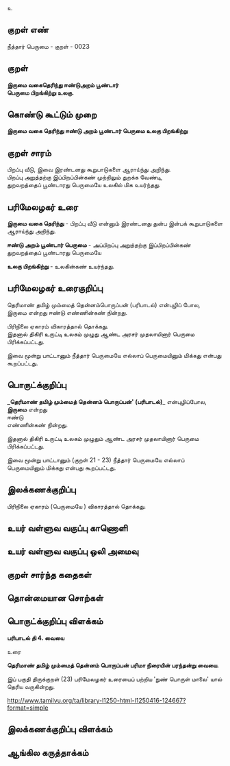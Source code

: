 உ

## குறள் எண் 

நீத்தார் பெருமை - குறள் -   0023

## குறள் 

**இருமை வகைதெரிந்து ஈண்டுஅறம் பூண்டார்  
பெருமை பிறங்கிற்று உலகு.**

## கொண்டு கூட்டும் முறை

**இருமை வகை தெரிந்து ஈண்டு அறம் பூண்டார் பெருமை உலகு பிறங்கிற்று**

## குறள் சாரம் 

 பிறப்பு வீடு, இவை இரண்டனது கூறுபாடுகளை ஆராய்ந்து அறிந்து.  
 பிறப்பு அறுத்தற்கு இப்பிறப்பின்கண் முற்றிலும் துறக்க வேண்டி,  
 துறவறத்தைப் பூண்டாரது பெருமையே உலகில் மிக உயர்ந்தது.
 
## பரிமேலழகர் உரை

**இருமை வகை தெரிந்து** - பிறப்பு வீடு என்னும் இரண்டனது துன்ப இன்பக் கூறுபாடுகளை ஆராய்ந்து அறிந்து.  

**ஈண்டு அறம் பூண்டார் பெருமை** - அப்பிறப்பு அறுத்தற்கு இப்பிறப்பின்கண் துறவறத்தைப் பூண்டாரது பெருமையே  

**உலகு பிறங்கிற்று** - உலகின்கண் உயர்ந்தது.

## பரிமேலழகர் உரைகுறிப்பு   
தெரிமாண் தமிழ் மும்மைத் தென்னம்பொருப்பன் (பரிபாடல்) என்புழிப் போல,  
இருமை என்றது ஈண்டு எண்ணின்கண் நின்றது.  

பிரிநிலை ஏகாரம் விகாரத்தால் தொக்கது.  
இதனால் திகிரி உருட்டி உலகம் முழுது ஆண்ட அரசர் முதலாயினார் பெருமை பிரிக்கப்பட்டது.  

இவை மூன்று பாட்டானும் நீத்தார் பெருமையே எல்லாப் பெருமையினும் மிக்கது என்பது கூறப்பட்டது.  

## பொருட்க்குறிப்பு 

**_தெரிமாண் தமிழ் மும்மைத் தென்னம் பொருப்பன்' (பரிபாடல்)**_ என்புழிப்போல,  
**இருமை** என்றது  
ஈண்டு  
எண்ணின்கண் நின்றது.  

இதனால் திகிரி உருட்டி உலகம் முழுதும் ஆண்ட அரசர் முதலாயினார் பெருமை பிரிக்கப்பட்டது.	

இவை மூன்று பாட்டானும் (குறள் 21 - 23) நீத்தார் பெருமையே எல்லாப் பெருமையினும் மிக்கது என்பது கூறப்பட்டது.   

## இலக்கணக்குறிப்பு  

பிரிநிலை ஏகாரம் (பெருமையே ) விகாரத்தால் தொக்கது.  

## உயர் வள்ளுவ வகுப்பு காணொளி


## உயர் வள்ளுவ வகுப்பு ஒலி அமைவு 

 
## குறள் சார்ந்த கதைகள் 


## தொன்மையான சொற்கள்


## பொருட்க்குறிப்பு விளக்கம்

**பரிபாடல் தி 4. வையை**  

உரை  

**தெரிமாண் தமிழ் மும்மைத் தென்னம் பொருப்பன்
பரிமா நிரையின் பரந்தன்று வையை.**	

இப் பகுதி திருக்குறள் (23) பரிமேலழகர் உரையைப் பற்றிய 'நுண் பொருள்
மாலை' யால் தெரிய வருகின்றது.

http://www.tamilvu.org/ta/library-l1250-html-l1250416-124667?format=simple

## இலக்கணக்குறிப்பு விளக்கம்


## ஆங்கில கருத்தாக்கம் 


